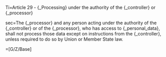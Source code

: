 Ti=Article 29 - {_Processing} under the authority of the {_controller} or {_processor}

sec=The {_processor} and any person acting under the authority of the {_controller} or of the {_processor}, who has access to {_personal_data}, shall not process those data except on instructions from the {_controller}, unless required to do so by Union or Member State law.

=[G/Z/Base]
